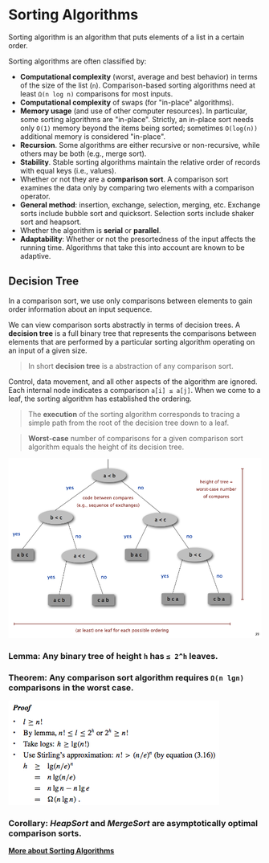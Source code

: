 # Sorting Algorithms
Sorting algorithm is an algorithm that puts elements of a list in a certain order.

Sorting algorithms are often classified by:
* __Computational complexity__ (worst, average and best behavior) in terms of the size of the list (`n`). Comparison-based sorting algorithms need at least `Ω(n log n)` comparisons for most inputs.
* __Computational complexity__ of swaps (for "in-place" algorithms).
* __Memory usage__ (and use of other computer resources). In particular, some sorting algorithms are "in-place". Strictly, an in-place sort needs only `O(1)` memory beyond the items being sorted; sometimes `O(log(n))` additional memory is considered "in-place".
* __Recursion__. Some algorithms are either recursive or non-recursive, while others may be both (e.g., merge sort).
* __Stability__. Stable sorting algorithms maintain the relative order of records with equal keys (i.e., values).
* Whether or not they are a __comparison sort__. A comparison sort examines the data only by comparing two elements with a comparison operator.
* __General method__: insertion, exchange, selection, merging, etc. Exchange sorts include bubble sort and quicksort. Selection sorts include shaker sort and heapsort.
* Whether the algorithm is __serial__ or __parallel__.
* __Adaptability__: Whether or not the presortedness of the input affects the running time. Algorithms that take this into account are known to be adaptive.

## Decision Tree
In a comparison sort, we use only comparisons between elements to gain order information about an input sequence.

We can view comparison sorts abstractly in terms of decision trees. A __decision tree__ is a full binary tree that represents the comparisons between elements that are performed by a particular sorting algorithm operating on an input of a given size.

> In short __decision tree__ is a abstraction of any comparison sort.

Control, data movement, and all other aspects of the algorithm are ignored. Each internal node indicates a comparison `a[i] ≤ a[j]`. When we come to a leaf, the sorting algorithm has established the ordering.

> The __execution__ of the sorting algorithm corresponds to tracing a simple path from the root of the decision tree down to a leaf.

> __Worst-case__ number of comparisons for a given comparison sort algorithm equals the height of its decision tree.

![sorting-decision-tree](./images/sorting-decision-tree.png)

### Lemma: Any binary tree of height `h` has `≤ 2^h` leaves.

### Theorem: Any comparison sort algorithm requires `Ω(n lgn)` comparisons in the worst case.

![comparison-sort-theorem-proof](./images/comparison-sort-theorem.png)

### Corollary: _HeapSort_ and _MergeSort_ are asymptotically optimal comparison sorts.

__[More about Sorting Algorithms](https://en.wikipedia.org/wiki/Sorting_algorithm)__